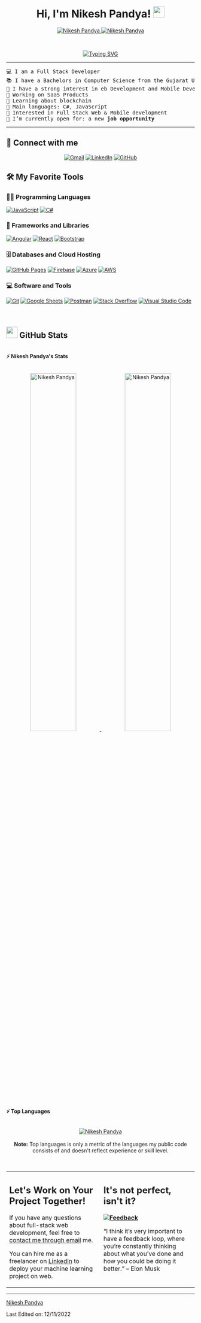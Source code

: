 <h1 align="center">
Hi, I'm Nikesh Pandya!
	<a href="https://github.com/nikesh9220" target="_self">
		<img src="https://media.giphy.com/media/hvRJCLFzcasrR4ia7z/giphy.gif" width="30">
	</a>
</h1>
<p align="center">
	<a href="https://github.com/nikesh9220">
		<img src="https://komarev.com/ghpvc/?username=bouaskaoun&label=Profile%20views&color=0e75b6&style=flat" alt="Nikesh Pandya" />
	</a>
	<a href="https://github.com/nikesh9220">
		<img src="https://img.shields.io/github/followers/bouaskaoun?label=Followers" alt="Nikesh Pandya" />
	</a>
</p>
<br/>
<p align="center">
<a href="https://github.com/nikesh9220"><img src="https://readme-typing-svg.herokuapp.com?font=Fira+Code&pause=1000&center=true&width=435&lines=Full+Stack+Developer;C%23%2C+Angular%2C+React+Developer;You+can+hire+me+as+a+Freelancer" alt="Typing SVG" /></a>
</p>

<hr>

<pre>
💻 I am a Full Stack Developer
📚 I have a Bachelors in Computer Science from the Gujarat University (India)
📝 I have a strong interest in eb Development and Mobile Development
🔭 Working on SaaS Products
🌱 Learning about blockchain
🌟 Main languages: C#, JavaScript
🚩 Interested in Full Stack Web & Mobile development
🤔 I’m currently open for: a new <b>job opportunity</b>
</pre>
<hr>

## 🤝 Connect with me
<p align="center">
	<a href="mailto:nikesh9220@gmail.com"><img img src="https://img.shields.io/badge/gmail-%23EA4335.svg?style=plastic&logo=gmail&logoColor=white" alt="Gmail"/></a>
	<a href="https://www.linkedin.com/in/imnpandya/"><img src="https://img.shields.io/badge/linkedin-%230A66C2.svg?style=plastic&logo=linkedin&logoColor=white" alt="LinkedIn"/></a>
	<a href="https://github.com/nikesh9220"><img src="https://img.shields.io/badge/github-%23181717.svg?style=plastic&logo=github&logoColor=white" alt="GitHub"/></a>
</p>

## 🛠️ My Favorite Tools

### 👨‍💻 Programming Languages

<p>
    <a href="https://github.com/nikesh9220"><img alt="JavaScript" src="https://img.shields.io/badge/JavaScript%20-%23F7DF1E.svg?logo=javascript&logoColor=black"></a>
    <a href="https://github.com/nikesh9220"><img alt="C#" src="https://img.shields.io/badge/c%23-%23239120.svg?&logo=c-sharp&logoColor=white"></a>

### 🧰 Frameworks and Libraries

<p>
    <a href="https://github.com/nikesh9220"><img alt="Angular" src="https://img.shields.io/badge/Angular%20-%23D00000.svg?logo=Angular&logoColor=white"></a>
    <a href="https://github.com/nikesh9220"><img alt="React" src="https://img.shields.io/badge/react-%2320232a.svg?logo=react&logoColor=%2361DAFB"></a>
    <a href="https://github.com/nikesh9220"><img alt="Bootstrap" src="https://img.shields.io/badge/Bootstrap%20-%23150458.svg?logo=Bootstrap&logoColor=white"></a>
</p>

### 🗄️ Databases and Cloud Hosting

<p>
    <a href="https://github.com/nikesh9220"><img alt="GitHub Pages" src="https://img.shields.io/badge/GitHub%20Pages-%23327FC7.svg?logo=github&logoColor=white"></a>
    <a href="https://github.com/nikesh9220"><img alt="Firebase" src ="https://img.shields.io/badge/Firebase-%23FF6F00.svg?logo=firebase&logoColor=white"></a>
    <a href="https://github.com/nikesh9220"><img alt="Azure" src ="https://img.shields.io/badge/azure-%230072C6.svg?logo=microsoftazure&logoColor=white"></a>
    <a href="https://github.com/nikesh9220"><img alt="AWS" src ="https://img.shields.io/badge/AWS-%23FF9900.svg?logo=amazon-aws&logoColor=white"></a>
</p>

### 💻 Software and Tools

<p>
    <a href="https://github.com/nikesh9220"><img alt="Git" src="https://img.shields.io/badge/Git%20-%23F05033.svg?logo=git&logoColor=white"></a>
    <a href="https://github.com/nikesh9220"><img alt="Google Sheets" src="https://img.shields.io/badge/Google%20Sheets%20-%2334A853.svg?logo=google%20sheets&logoColor=white"></a>
    <a href="https://github.com/nikesh9220"><img alt="Postman" src="https://img.shields.io/badge/Postman-FF6C37?logo=postman&logoColor=white"></a>
    <a href="https://github.com/nikesh9220"><img alt="Stack Overflow" src="https://img.shields.io/badge/-Stack%20Overflow-FE7A16?logo=stack-overflow&logoColor=white"></a>
    <a href="https://github.com/nikesh9220"><img alt="Visual Studio Code" src="https://img.shields.io/badge/Visual%20Studio%20Code-0078d7.svg?logo=visual-studio-code&logoColor=white"></a>
</p>
</br>

## <a href="https://github.com/nikesh9220"><img src="https://www.blumbergdigital.com/wp-content/uploads/2020/10/stats-graphic-statistics-business-512.png" width="30"></a> GitHub Stats

<br/>
<summary><b>⚡ Nikesh Pandya's Stats</b></summary>
<br/>
<p align="center">
	<a href="https://github.com/nikesh9220">
	<img width="49.5%" src="https://github-readme-stats.vercel.app/api?username=nikesh9220&show_icons=true" alt="Nikesh Pandya">
	<img width="49.5%" src="https://github-readme-streak-stats.herokuapp.com/?user=nikesh9220" alt="Nikesh Pandya">
	</a>
	<br/>
</p>
<br/>
<!--
<summary><b>⚡ Activity graph</b></summary>
<br/>
<p align="center">
	<a href="https://github.com/nikesh9220">
		<img src="https://activity-graph.herokuapp.com/graph?username=nikesh9220&bg_color=ffffff&color=000000&line=000000&point=000000&area=true&hide_border=true" alt="Nikesh Pandya">
	</a>
</p>
<br/>
-->
<summary><b>⚡ Top Languages</b></summary>
<br/>

<p align="center">
	<a href="https://github.com/nikesh9220">
	<img src="https://github-readme-stats.vercel.app/api/top-langs/?username=nikesh9220&langs_count=8&layout=compact" alt="Nikesh Pandya">
	</a>
	<br/>
<br/>
<b>Note:</b> Top languages is only a metric of the languages my public code consists of and doesn't reflect experience or skill level.
</p>
<br/>

<table style="border: none">
  <tr>
  <td width="50%" valign="top">

## Let's Work on Your Project Together!

If you have any questions about full-stack web development, feel free to <a href="mailto:nikesh9220@gmail.com">contact me through email</a> me.

You can hire me as a freelancer on <a href="https://www.linkedin.com/in/imnpandya/">LinkedIn</a> to deploy your machine learning project on web.

  </td>
  <td width="50%" valign="top">

## It's not perfect, isn't it?

**<a href="https://github.com/nikesh9220"><img alt="Feedback" src="https://img.shields.io/badge/Ask%20me-anything-1abc9c.svg"></a>**

“I think it’s very important to have a feedback loop, where you’re constantly thinking about what you’ve done and how you could be doing it better.”
– Elon Musk

  </td>
  </tr>
</table>

------

[Nikesh Pandya](https://github.com/nikesh9220)

Last Edited on: 12/11/2022
